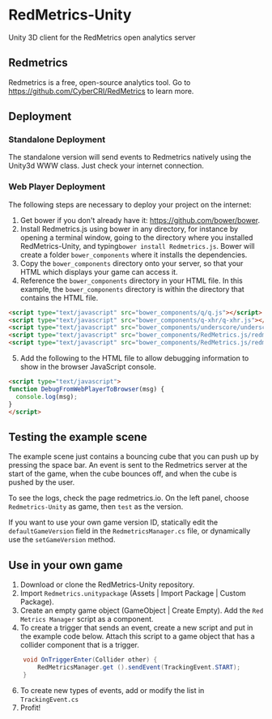 # RedMetrics-Unity
Unity 3D client for the RedMetrics open analytics server

## Redmetrics
Redmetrics is a free, open-source analytics tool. Go to https://github.com/CyberCRI/RedMetrics to learn more.

## Deployment

### Standalone Deployment

The standalone version will send events to Redmetrics natively using the Unity3d WWW class. Just check your internet connection.

### Web Player Deployment

The following steps are necessary to deploy your project on the internet:

1. Get bower if you don't already have it: https://github.com/bower/bower.
2. Install Redmetrics.js using bower in any directory, for instance by opening a terminal window, going to the directory where you installed RedMetrics-Unity, and typing```bower install Redmetrics.js```. Bower will create a folder ```bower_components``` where it installs the dependencies.
3. Copy the ```bower_components``` directory onto your server, so that your HTML which displays your game can access it.
4. Reference the ```bower_components``` directory in your HTML file. In this example, the ```bower_components``` directory is within the directory that contains the HTML file.

  ```html
  <script type="text/javascript" src="bower_components/q/q.js"></script>
  <script type="text/javascript" src="bower_components/q-xhr/q-xhr.js"></script>
  <script type="text/javascript" src="bower_components/underscore/underscore.js"></script>
  <script type="text/javascript" src="bower_components/RedMetrics.js/redmetrics.js"></script>
  <script type="text/javascript" src="bower_components/RedMetrics.js/redmetrics-unity.js"></script>
  ```

5. Add the following to the HTML file to allow debugging information to show in the browser JavaScript console.

  ```html
  <script type="text/javascript">
  function DebugFromWebPlayerToBrowser(msg) {
    console.log(msg);
  }
  </script>
  ```

## Testing the example scene

The example scene just contains a bouncing cube that you can push up by pressing the space bar. An event is sent to the Redmetrics server at the start of the game, when the cube bounces off, and when the cube is pushed by the user.

To see the logs, check the page redmetrics.io. On the left panel, choose ```Redmetrics-Unity``` as game, then ```test``` as the version.

If you want to use your own game version ID, statically edit the ```defaultGameVersion``` field in the ```RedmetricsManager.cs``` file, or dynamically use the ```setGameVersion``` method.

## Use in your own game

1. Download or clone the RedMetrics-Unity repository.
2. Import `Redmetrics.unitypackage` (Assets | Import Package | Custom Package).
3. Create an empty game object (GameObject | Create Empty). Add the `Red Metrics Manager` script as a component.
4. To create a trigger that sends an event, create a new script and put in the example code below. Attach this script to a game object that has a collider component that is a trigger.

```c#
	void OnTriggerEnter(Collider other) {
		RedMetricsManager.get ().sendEvent(TrackingEvent.START);
	}
```

6. To create new types of events, add or modify the list in `TrackingEvent.cs`
7. Profit!
